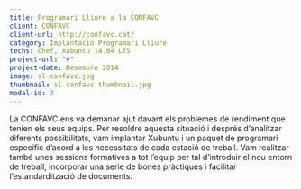```yaml
---
title: Programari Lliure a la CONFAVC
client: CONFAVC
client-url: http://confavc.cat/
category: Implantació Programari Lliure
techs: Chef, Xubuntu 14.04 LTS
project-url: "#"
project-date: Desembre 2014
image: sl-confavc.jpg
thumbnail: sl-confavc-thumbnail.jpg
modal-id: 3
---
```

La CONFAVC ens va demanar ajut davant els problemes de rendiment que tenien els seus equips. Per resoldre aquesta situació i després d’analitzar diferents possibilitats, vam implantar Xubuntu i un paquet de programari específic d’acord a les necessitats de cada estació de treball. Vam realitzar també unes sessions formatives a tot l’equip per tal d’introduir el nou entorn de treball, incorporar una serie de bones pràctiques i facilitar l’estandardització de documents.
